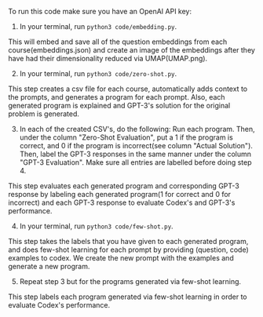 To run this code make sure you have an OpenAI API key:

1. In your terminal, run `python3 code/embedding.py`.

This will embed and save all of the question embeddings from each course(embeddings.json) and create an image of the embeddings after they have had their         dimensionality reduced via UMAP(UMAP.png).

2. In your terminal, run `python3 code/zero-shot.py`.

This step creates a csv file for each course, automatically adds context to the prompts, and generates a program for each prompt. Also, each generated program is explained and GPT-3's solution for the original problem is generated. 

3. In each of the created CSV's, do the following: Run each program. Then, under the column "Zero-Shot Evaluation", put a 1 if the program is correct, and 0 if the program is incorrect(see column "Actual Solution"). Then, label the GPT-3 responses in the same manner under the column "GPT-3 Evaluation". Make sure all entries are labelled before doing step 4.

This step evaluates each generated program and corresponding GPT-3 response by labeling each generated program(1 for correct and 0 for incorrect) and each GPT-3 response to evaluate Codex's and GPT-3's performance.

4. In your terminal, run `python3 code/few-shot.py`.

This step takes the labels that you have given to each generated program, and does few-shot learning for each prompt by providing (question, code) examples to codex. We create the new prompt with the examples and generate a new program. 

5. Repeat step 3 but for the programs generated via few-shot learning.

This step labels each program generated via few-shot learning in order to evaluate Codex's performance.
